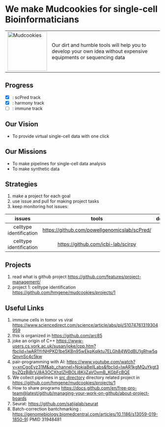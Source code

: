 # We make Mudcookies for single-cell Bioinformaticians
<table><tr>
<td> 
  <img src="https://upload.wikimedia.org/wikipedia/commons/thumb/a/aa/Haitian_Dirt_Biscuits.jpg/220px-Haitian_Dirt_Biscuits.jpg" alt="Mudcookies" width="128" height="128">
</td><td>
  Our dirt and humble tools will help you to develop your own idea without expensive equipments or sequencing data 
</td></tr></table>



## Progress 
- [x] : scPred track 
- [x] : harmony track
- [ ] : immune track

## Our Vision
- To provide virtual single-cell data with one click

## Our Missions 
- To make pipelines for single-cell data analysis
- To make synthetic data 

## Strategies
1. make a project for each goal 
1. use issue and pull for making project tasks
1. keep monitoring hot issues:

| issues | tools   | description |
| :-: | :-:  | :-: |
| celltype identification | https://github.com/powellgenomicslab/scPred/ | celltype trainer |
| celltype identification | https://github.com/icbi-lab/scirpy | TCR analyzer  |

## Projects
1. read what is github project https://github.com/features/project-management/
1. project 1: celltype identification https://github.com/hmgene/mudcookies/projects/1


## Useful Links
1. immune cells in tomor vs viral https://www.sciencedirect.com/science/article/abs/pii/S1074761319304959
1. this is organized in https://github.com/arc85
1. joke an origin of C++ https://www-users.cs.york.ac.uk/susan/joke/cpp.htm?fbclid=IwAR1YrNHPKD1be5KBn95wEkpKqlktu7ELGh84W0dBU1gRhw5qQnvnSc4c5kw
1. pair-programming with AI: https://www.youtube.com/watch?v=xnCgoEyz31M&ab_channel=NokiaBellLabs&fbclid=IwAR1kgMQuYkgt3byZQzBjBrVJ8A3OCXhzIZHBOLj8KijZaVOxmB_KGbFcBQE
1. We collect pipelines in [src directory](./src) directory related project in https://github.com/hmgene/mudcookies/projects/1
1. How to share programs https://docs.github.com/en/free-pro-team@latest/github/managing-your-work-on-github/about-project-boards
1. Seurat: https://github.com/satijalab/seurat
1. Batch-correction bantchmarking : https://genomebiology.biomedcentral.com/articles/10.1186/s13059-019-1850-9) PMID 31948481
